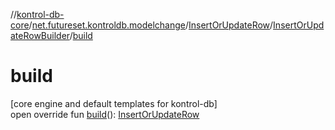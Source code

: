 //[kontrol-db-core](../../../../index.md)/[net.futureset.kontroldb.modelchange](../../index.md)/[InsertOrUpdateRow](../index.md)/[InsertOrUpdateRowBuilder](index.md)/[build](build.md)

# build

[core engine and default templates for kontrol-db]\
open override fun [build](build.md)(): [InsertOrUpdateRow](../index.md)

